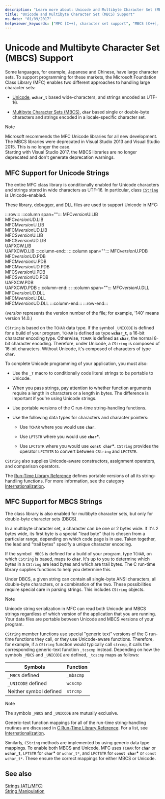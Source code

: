 ```yaml
---
description: "Learn more about: Unicode and Multibyte Character Set (MBCS) Support"
title: "Unicode and Multibyte Character Set (MBCS) Support"
ms.date: "01/09/2017"
helpviewer_keywords: ["MFC [C++], character set support", "MBCS [C++], strings and MFC support", "strings [C++], MBCS support in MFC", "character sets [C++], multibyte", "Unicode [C++], MFC strings", "Unicode [C++], string objects", "strings [C++], Unicode", "strings [C++], character set support"]
---
```

# Unicode and Multibyte Character Set (MBCS) Support

Some languages, for example, Japanese and Chinese, have large character sets. To support programming for these markets, the Microsoft Foundation Class Library (MFC) enables two different approaches to handling large character sets:

- [Unicode](#mfc-support-for-unicode-strings), **`wchar_t`** based wide-characters, and strings encoded as UTF-16.

- [Multibyte Character Sets (MBCS)](#mfc-support-for-mbcs-strings), **`char`** based single or double-byte characters and strings encoded in a locale-specific character set.

> [!NOTE]
> Microsoft recommends the MFC Unicode libraries for all new development.\
> The MBCS libraries were deprecated in Visual Studio 2013 and Visual Studio 2015. This is no longer the case.</br>
> Starting with Visual Studio 2017, the MBCS libraries are no longer deprecated and don't generate deprecation warnings.

## MFC Support for Unicode Strings

The entire MFC class library is conditionally enabled for Unicode characters and strings stored in wide characters as UTF-16. In particular, class [`CString`](../atl-mfc-shared/reference/cstringt-class.md) is Unicode-enabled.

These library, debugger, and DLL files are used to support Unicode in MFC:

:::row:::
   :::column span="":::
      MFC*version*U.LIB\
      MFC*version*UD.LIB\
      MFCM*version*U.LIB\
      MFCM*version*UD.LIB\
      MFCS*version*U.LIB\
      MFCS*version*UD.LIB\
      UAFXCW.LIB\
      UAFXCWD.LIB
   :::column-end:::
   :::column span="":::
      MFC*version*U.PDB\
      MFC*version*UD.PDB\
      MFCM*version*U.PDB\
      MFCM*version*UD.PDB\
      MFCS*version*U.PDB\
      MFCS*version*UD.PDB\
      UAFXCW.PDB\
      UAFXCWD.PDB
   :::column-end:::
   :::column span="":::
      MFC*version*U.DLL\
      MFC*version*UD.DLL\
      MFCM*version*U.DLL\
      MFCM*version*UD.DLL
   :::column-end:::
:::row-end:::

(*version* represents the version number of the file; for example, '140' means version 14.0.)

`CString` is based on the `TCHAR` data type. If the symbol `_UNICODE` is defined for a build of your program, `TCHAR` is defined as type **`wchar_t`**, a 16-bit character encoding type. Otherwise, `TCHAR` is defined as **`char`**, the normal 8-bit character encoding. Therefore, under Unicode, a `CString` is composed of 16-bit characters. Without Unicode, it's composed of characters of type **`char`**.

To complete Unicode programming of your application, you must also:

- Use the `_T` macro to conditionally code literal strings to be portable to Unicode.

- When you pass strings, pay attention to whether function arguments require a length in characters or a length in bytes. The difference is important if you're using Unicode strings.

- Use portable versions of the C run-time string-handling functions.

- Use the following data types for characters and character pointers:

  - Use `TCHAR` where you would use **`char`**.

  - Use `LPTSTR` where you would use **`char`**<strong>\*</strong>.

  - Use `LPCTSTR` where you would use **`const char`**<strong>\*</strong>. `CString` provides the operator `LPCTSTR` to convert between `CString` and `LPCTSTR`.

`CString` also supplies Unicode-aware constructors, assignment operators, and comparison operators.

The [Run-Time Library Reference](../c-runtime-library/c-run-time-library-reference.md) defines portable versions of all its string-handling functions. For more information, see the category [Internationalization](../c-runtime-library/internationalization.md).

## MFC Support for MBCS Strings

The class library is also enabled for multibyte character sets, but only for double-byte character sets (DBCS).

In a multibyte character set, a character can be one or 2 bytes wide. If it's 2 bytes wide, its first byte is a special "lead byte" that is chosen from a particular range, depending on which code page is in use. Taken together, the lead and "trail bytes" specify a unique character encoding.

If the symbol `_MBCS` is defined for a build of your program, type `TCHAR`, on which `CString` is based, maps to **`char`**. It's up to you to determine which bytes in a `CString` are lead bytes and which are trail bytes. The C run-time library supplies functions to help you determine this.

Under DBCS, a given string can contain all single-byte ANSI characters, all double-byte characters, or a combination of the two. These possibilities require special care in parsing strings. This includes `CString` objects.

> [!NOTE]
> Unicode string serialization in MFC can read both Unicode and MBCS strings regardless of which version of the application that you are running. Your data files are portable between Unicode and MBCS versions of your program.

`CString` member functions use special "generic text" versions of the C run-time functions they call, or they use Unicode-aware functions. Therefore, for example, if a `CString` function would typically call `strcmp`, it calls the corresponding generic-text function `_tcscmp` instead. Depending on how the symbols `_MBCS` and `_UNICODE` are defined, `_tcscmp` maps as follows:

|Symbols|Function|
|-|-|
|`_MBCS` defined|`_mbscmp`|
|`_UNICODE` defined|`wcscmp`|
|Neither symbol defined|`strcmp`|

> [!NOTE]
> The symbols `_MBCS` and `_UNICODE` are mutually exclusive.

Generic-text function mappings for all of the run-time string-handling routines are discussed in [C Run-Time Library Reference](../c-runtime-library/c-run-time-library-reference.md). For a list, see [Internationalization](../c-runtime-library/internationalization.md).

Similarly, `CString` methods are implemented by using generic data type mappings. To enable both MBCS and Unicode, MFC uses `TCHAR` for **`char`** or **`wchar_t`**, `LPTSTR` for **`char`**<strong>\*</strong> or `wchar_t*`, and `LPCTSTR` for **`const char`**<strong>\*</strong> or `const wchar_t*`. These ensure the correct mappings for either MBCS or Unicode.

## See also

[Strings (ATL/MFC)](../atl-mfc-shared/strings-atl-mfc.md)<br/>
[String Manipulation](../c-runtime-library/string-manipulation-crt.md)
